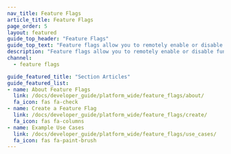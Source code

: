 ```yaml
---
nav_title: Feature Flags
article_title: Feature Flags
page_order: 5
layout: featured
guide_top_header: "Feature Flags"
guide_top_text: "Feature flags allow you to remotely enable or disable functionality for a selection of users. Importantly, they let you turn a feature on and off in production without additional code deployment or app store updates. This allows you to safely roll out new features with confidence."
description: "Feature flags allow you to remotely enable or disable functionality for a selection of users. Importantly, they let you turn a feature on and off in production without additional code deployment or app store updates. This allows you to safely roll out new features with confidence."
channel:
  - feature flags

guide_featured_title: "Section Articles"
guide_featured_list:
- name: About Feature Flags
  link: /docs/developer_guide/platform_wide/feature_flags/about/
  fa_icon: fas fa-check
- name: Create a Feature Flag
  link: /docs/developer_guide/platform_wide/feature_flags/create/
  fa_icon: fas fa-columns
- name: Example Use Cases
  link: /docs/developer_guide/platform_wide/feature_flags/use_cases/
  fa_icon: fas fa-paint-brush
---
```

<br><br>
